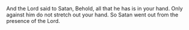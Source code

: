 And the Lord said to Satan, Behold, all that he has is in your hand. Only against him do not stretch out your hand. So Satan went out from the presence of the Lord.
